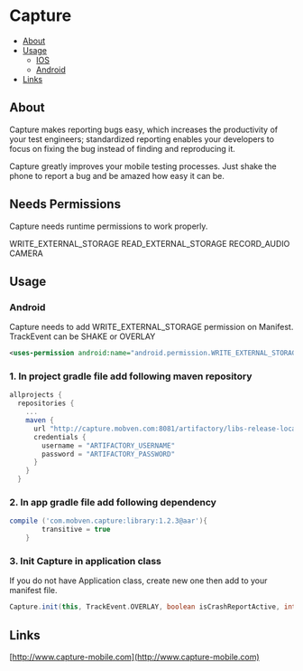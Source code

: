 
Capture
==================

  - [About](#about)
  - [Usage](#usage)
    - [IOS](http://github.com/mobven/capture-ios)
    - [Android](#android)
  - [Links](#links)


## About

Capture makes reporting bugs easy, which increases the productivity of your test engineers; standardized reporting enables your developers to focus on fixing the bug instead of finding and reproducing it.

Capture greatly improves your mobile testing processes.
Just shake the phone to report a bug and be amazed how
easy it can be.

## Needs Permissions

Capture needs runtime permissions to work properly.

WRITE_EXTERNAL_STORAGE
READ_EXTERNAL_STORAGE
RECORD_AUDIO
CAMERA

## Usage

### Android

Capture needs to add WRITE_EXTERNAL_STORAGE permission on Manifest.
TrackEvent can be SHAKE or OVERLAY

```xml
<uses-permission android:name="android.permission.WRITE_EXTERNAL_STORAGE" tools:node="replace"/>
```

### 1. In project gradle file add following maven repository 

```gradle
allprojects {
  repositories {
    ...
    maven {
      url "http://capture.mobven.com:8081/artifactory/libs-release-local"
      credentials {
        username = "ARTIFACTORY_USERNAME"
        password = "ARTIFACTORY_PASSWORD"
      }
    }
  }
```

### 2. In app gradle file add following dependency

```gradle
compile ('com.mobven.capture:library:1.2.3@aar'){
        transitive = true
    }
```

### 3. Init Capture in application class

If you do not have Application class, create new one then add to your manifest file.

```gradle
Capture.init(this, TrackEvent.OVERLAY, boolean isCrashReportActive, int appId, int projectId, int secret, boolean isDebugLogEnable);
```
## Links
[http://www.capture-mobile.com](http://www.capture-mobile.com)
